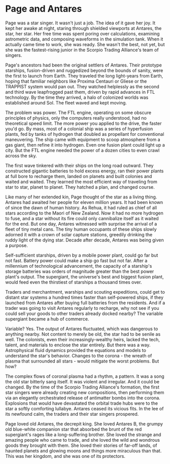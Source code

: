 <!-- TITLE: Page And Antares -->
<!-- SUBTITLE: A quick summary of Page And Antares -->

# Page and Antares

Page was a star singer. It wasn't just a job. The idea of it gave her joy. It kept her awake at night, staring through shielded viewports at Antares, the star, her star. Her free time was spent poring over calculations, examining astrometric data, and composing waveforms in the simulation tank. When it actually came time to work, she was ready. She wasn't the best, not yet, but she was the fastest-rising junior in the Scorpio Trading Alliance's team of singers.

Page's ancestors had been the original settlers of Antares. Their prototype starships, fusion-driven and ruggedized beyond the bounds of sanity, were the first to launch from Earth. They traveled the long light-years from Earth, hoping that familiar neighbors like Proxima Centauri or Gliese or the TRAPPIST system would pan out. They watched helplessly as the second and third wave leapfrogged past them, driven by rapid advances in FTL technology. By the time they arrived, a halo of colonized worlds was established around Sol. The fleet waved and kept moving.

The problem was power. The FTL engine, operating on some obscure principles of physics, only the computers really understood, had no theoretical speed limit. The more power you applied to the drive, the faster you'd go. By mass, most of a colonial ship was a series of hyperfusion plants, fed by tanks of hydrogen that doubled as propellant for conventional maneuvering. The ship came with equipment to scoop atmosphere from a gas giant, then refine it into hydrogen. Even one fusion plant could light up a city. But the FTL engine needed the power of a dozen cities to even crawl across the sky.

The first wave tinkered with their ships on the long road outward. They constructed gigantic batteries to hold excess energy, ran their power plants at full bore to recharge them, landed on planets and built colonies and waited and waited. They learned the most efficient way of traveling from star to star, planet to planet. They hatched a plan, and changed course.

Like many of her extended kin, Page thought of the star as a living thing. Antares had awaited her people for eleven million years. It had been known of since the dawn of human history. As Rehua, it had ruled as chief of all stars according to the Maori of New Zealand. Now it had no more hydrogen to fuse, and a star without its fire could only cannibalize itself as it waited for the end. But one day, Antares witnessed with surprise the arrival of a fleet of tiny metal cans. The tiny human occupants of these ships slowly adorned it with a crown of solar capture stations, greedily drinking the ruddy light of the dying star. Decade after decade, Antares was being given a purpose.

Self-sufficient starships, driven by a mobile power plant, could go far but not fast. Battery power could make a ship go fast but not far. After a millennium of technological advancement, the capacity of a starship's storage batteries was orders of magnitude greater than the best power plant's output. The supergiant, the universe's best and biggest fusion plant, would feed even the thirstiest of starships a thousand times over.

Traders and merchantment, warships and scouting expeditions, could get to distant star systems a hundred times faster than self-powered ships, if they launched from Antares after buying full batteries from the residents. And if a trader was going to visit Antares regularly to recharge, why not see if you could sell your goods to other traders already docked nearby? The variable supergiant became a hub of commerce.

Variable? Yes. The output of Antares fluctuated, which was dangerous to anything nearby. Not content to merely be old, the star had to be senile as well. The colonists, even their increasingly-wealthy heirs, lacked the tech, talent, and materials to enclose the star entirely. But there was a way. Astrophysical fluid dynamics provided the equations and models to understand the star's behavior. Changes to the corona - the wreath of plasma that surrounded all stars - would mitigate the worst problems. But how?

The complex flows of coronal plasma had a rhythm, a pattern. It was a song the old star bitterly sang itself. It was violent and irregular. And it could be changed. By the time of the Scorpio Trading Alliance's formation, the first star singers were already creating new compositions, then performing them via an elegantly orchestrated release of antimatter bombs into the corona. Explosions that would have devastated the orbital trade hubs were to the star a softly comforting lullabye. Antares ceased its vicious fits. In the lee of its newfound calm, the traders and their star singers prospered.

Page loved old Antares, the decrepit king. She loved Antares B, the grumpy old blue-white companion star that absorbed the brunt of the red supergiant's rages like a long-suffering brother. She loved the strange and amazing people who came to trade, and she loved the wild and wondrous goods they brought with them. She loved their stories of far-off lands, of haunted planets and glowing moons and things more miraculous than that. This was her kingdom, and she was one of its protectors.
